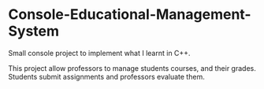 # Console-Educational-Management-System
Small console project to implement what I learnt in C++.

This project allow professors to manage students courses, and their grades. Students submit assignments and professors
evaluate them.
